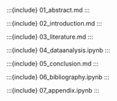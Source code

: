 :::{include} 01_abstract.md
:::

:::{include} 02_introduction.md
:::

:::{include} 03_literature.md
:::

:::{include} 04_dataanalysis.ipynb
:::

:::{include} 05_conclusion.md
:::

:::{include} 06_bibliography.ipynb
:::

:::{include} 07_appendix.ipynb
:::
